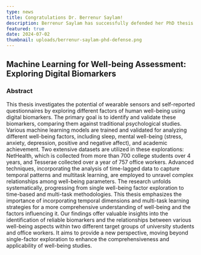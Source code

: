 ```yaml
---
type: news
title: Congratulations Dr. Berrenur Saylam!
description: Berrenur Saylam has successfully defended her PhD thesis
featured: true
date: 2024-07-02
thumbnail: uploads/berrenur-saylam-phd-defense.png
---
```

## Machine Learning for Well-being Assessment: Exploring Digital Biomarkers

### Abstract

This thesis investigates the potential of wearable sensors and self-reported questionnaires by exploring different factors of human well-being using digital biomarkers. The primary goal is to identify and validate these biomarkers, comparing them against traditional psychological studies. Various machine learning models are trained and validated for analyzing different well-being factors, including sleep, mental well-being (stress, anxiety, depression, positive and negative affect), and academic achievement. Two extensive datasets are utilized in these explorations: NetHealth, which is collected from more than 700 college students over 4 years, and Tesserae collected over a year of 757 office workers. Advanced techniques, incorporating the analysis of time-lagged data to capture temporal patterns and multitask learning, are employed to unravel complex relationships among well-being parameters. The research unfolds systematically, progressing from single well-being factor exploration to time-based and multi-task methodologies. This thesis emphasizes the importance of incorporating temporal dimensions and multi-task learning strategies for a more comprehensive understanding of well-being and the factors influencing it. Our findings offer valuable insights into the identification of reliable biomarkers and the relationships between various well-being aspects within two different target groups of university students and office workers. It aims to provide a new perspective, moving beyond single-factor exploration to enhance the comprehensiveness and applicability of well-being studies.
